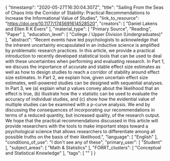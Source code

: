 {
    "timestamp": "2020-05-27T16:30:04.307Z",
    "title": "Sailing From the Seas of Chaos Into the Corridor of Stability: Practical Recommendations to Increase the Informational Value of Studies",
    "link_to_resource": "https://doi.org/10.1177/1745691614528520",
    "creators": [
        "Daniel Lakens and Ellen R K Evers"
    ],
    "material_type": [
        "Primary Source",
        "Reading",
        "Paper"
    ],
    "education_level": [
        "College / Upper Division (Undergraduates)"
    ],
    "abstract": "Recent events have led psychologists to acknowledge that the inherent uncertainty encapsulated in an inductive science is amplified by problematic research practices. In this article, we provide a practical introduction to recently developed statistical tools that can be used to deal with these uncertainties when performing and evaluating research. In Part 1, we discuss the importance of accurate and stable effect size estimates as well as how to design studies to reach a corridor of stability around effect size estimates. In Part 2, we explain how, given uncertain effect size estimates, well-powered studies can be designed with sequential analyses. In Part 3, we (a) explain what p values convey about the likelihood that an effect is true, (b) illustrate how the v statistic can be used to evaluate the accuracy of individual studies, and (c) show how the evidential value of multiple studies can be examined with a p-curve analysis. We end by discussing the consequences of incorporating our recommendations in terms of a reduced quantity, but increased quality, of the research output. We hope that the practical recommendations discussed in this article will provide researchers with the tools to make important steps toward a psychological science that allows researchers to differentiate among all possible truths on the basis of their likelihood.",
    "language": [
        "English"
    ],
    "conditions_of_use": "I don't see any of these",
    "primary_user": [
        "Student"
    ],
    "subject_areas": [
        "Math & Statistics"
    ],
    "FORRT_clusters": [
        "Conceptual and Statistical Knowledge"
    ],
    "tags": [
        ""
    ]
}